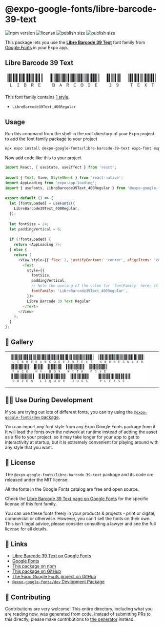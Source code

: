 # @expo-google-fonts/libre-barcode-39-text

![npm version](https://flat.badgen.net/npm/v/@expo-google-fonts/libre-barcode-39-text)
![license](https://flat.badgen.net/github/license/expo/google-fonts)
![publish size](https://flat.badgen.net/packagephobia/install/@expo-google-fonts/libre-barcode-39-text)
![publish size](https://flat.badgen.net/packagephobia/publish/@expo-google-fonts/libre-barcode-39-text)

This package lets you use the [**Libre Barcode 39 Text**](https://fonts.google.com/specimen/Libre+Barcode+39+Text) font family from [Google Fonts](https://fonts.google.com/) in your Expo app.

## Libre Barcode 39 Text

![Libre Barcode 39 Text](./font-family.png)

This font family contains [1 style](#-gallery).

- `LibreBarcode39Text_400Regular`

## Usage

Run this command from the shell in the root directory of your Expo project to add the font family package to your project
```sh
npx expo install @expo-google-fonts/libre-barcode-39-text expo-font expo-app-loading
```

Now add code like this to your project
```js
import React, { useState, useEffect } from 'react';

import { Text, View, StyleSheet } from 'react-native';
import AppLoading from 'expo-app-loading';
import { useFonts, LibreBarcode39Text_400Regular } from '@expo-google-fonts/libre-barcode-39-text';

export default () => {
  let [fontsLoaded] = useFonts({
    LibreBarcode39Text_400Regular,
  });

  let fontSize = 24;
  let paddingVertical = 6;

  if (!fontsLoaded) {
    return <AppLoading />;
  } else {
    return (
      <View style={{ flex: 1, justifyContent: 'center', alignItems: 'center' }}>
        <Text
          style={{
            fontSize,
            paddingVertical,
            // Note the quoting of the value for `fontFamily` here; it expects a string!
            fontFamily: 'LibreBarcode39Text_400Regular',
          }}>
          Libre Barcode 39 Text Regular
        </Text>
      </View>
    );
  }
};

```

## 🔡 Gallery


||||
|-|-|-|
|![LibreBarcode39Text_400Regular](./LibreBarcode39Text_400Regular.ttf.png)||||


## 👩‍💻 Use During Development

If you are trying out lots of different fonts, you can try using the [`@expo-google-fonts/dev` package](https://github.com/expo/google-fonts/tree/master/font-packages/dev#readme).

You can import *any* font style from any Expo Google Fonts package from it. It will load the fonts
over the network at runtime instead of adding the asset as a file to your project, so it may take longer
for your app to get to interactivity at startup, but it is extremely convenient
for playing around with any style that you want.

## 📖 License

The `@expo-google-fonts/libre-barcode-39-text` package and its code are released under the MIT license.

All the fonts in the Google Fonts catalog are free and open source.

Check the [Libre Barcode 39 Text page on Google Fonts](https://fonts.google.com/specimen/Libre+Barcode+39+Text) for the specific license of this font family.

You can use these fonts freely in your products & projects - print or digital, commercial or otherwise. However, you can't sell the fonts on their own. This isn't legal advice, please consider consulting a lawyer and see the full license for all details.

## 🔗 Links

- [Libre Barcode 39 Text on Google Fonts](https://fonts.google.com/specimen/Libre+Barcode+39+Text)
- [Google Fonts](https://fonts.google.com/)
- [This package on npm](https://www.npmjs.com/package/@expo-google-fonts/libre-barcode-39-text)
- [This package on GitHub](https://github.com/expo/google-fonts/tree/master/font-packages/libre-barcode-39-text)
- [The Expo Google Fonts project on GitHub](https://github.com/expo/google-fonts)
- [`@expo-google-fonts/dev` Devlopment Package](https://github.com/expo/google-fonts/tree/master/font-packages/dev)

## 🤝 Contributing

Contributions are very welcome! This entire directory, including what you are reading now, was generated from code. Instead of submitting PRs to this directly, please make contributions to [the generator](https://github.com/expo/google-fonts/tree/master/packages/generator) instead.
